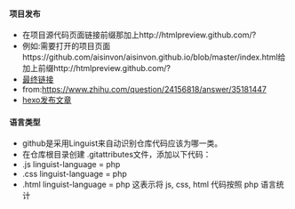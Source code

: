 #### 项目发布
* 在项目源代码页面链接前缀那加上http://htmlpreview.github.com/?
* 例如:需要打开的项目页面https://github.com/aisinvon/aisinvon.github.io/blob/master/index.html给加上前缀http://htmlpreview.github.com/?
* [最终链接](http://htmlpreview.github.io/?https://github.com/aisinvon/aisinvon.github.io/blob/master/index.html)
* from:https://www.zhihu.com/question/24156818/answer/35181447
* [hexo发布文章](https://github.com/SweetyLv/sweety_node_php_knowlege/blob/master/hello-world.md)

#### 语言类型
* github是采用Linguist来自动识别仓库代码应该为哪一类。
* 在仓库根目录创建 .gitattributes文件，添加以下代码：
* .js linguist-language = php
* .css linguist-language = php
* .html linguist-language = php
这表示将 js, css, html 代码按照 php 语言统计

